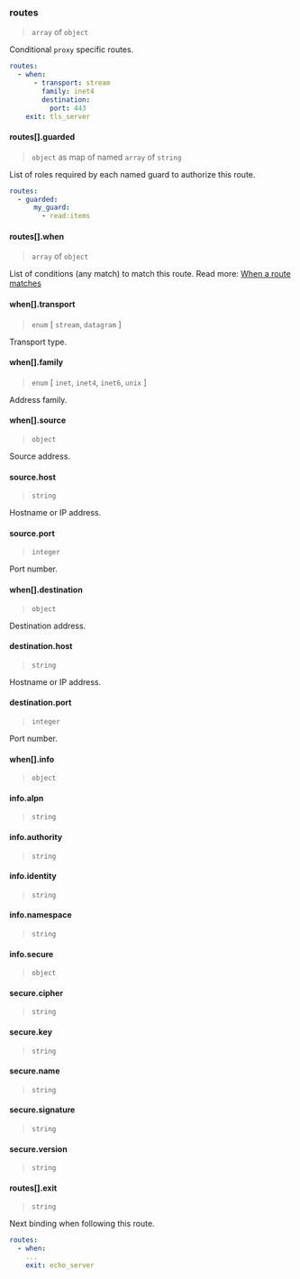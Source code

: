 ### routes

> `array` of `object`

Conditional `proxy` specific routes.

```yaml
routes:
  - when:
      - transport: stream
        family: inet4
        destination:
          port: 443
    exit: tls_server
```

#### routes[].guarded

> `object` as map of named `array` of `string`

List of roles required by each named guard to authorize this route.

```yaml
routes:
  - guarded:
      my_guard:
        - read:items
```

#### routes[].when

> `array` of `object`

List of conditions (any match) to match this route.
Read more: [When a route matches](../../../../../concepts/bindings.md#when-a-route-matches)

#### when[].transport

> `enum` [ `stream`, `datagram` ]

Transport type.

#### when[].family

> `enum` [ `inet`, `inet4`, `inet6`, `unix` ]

Address family.

#### when[].source

> `object`

Source address.

#### source.host

> `string`

Hostname or IP address.

#### source.port

> `integer`

Port number.

#### when[].destination

> `object`

Destination address.

#### destination.host

> `string`

Hostname or IP address.

#### destination.port

> `integer`

Port number.

#### when[].info

> `object`

<!-- todo: Dev input -->

#### info.alpn

> `string`

#### info.authority

> `string`

#### info.identity

> `string`

#### info.namespace

> `string`

#### info.secure

> `object`

#### secure.cipher

> `string`

#### secure.key

> `string`

#### secure.name

> `string`

#### secure.signature

> `string`

#### secure.version

> `string`

#### routes[].exit

> `string`

Next binding when following this route.

```yaml
routes:
  - when:
    ...
    exit: echo_server
```
